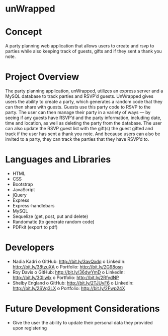 # unWrapped


# Concept
A party planning web application that allows users to create and rsvp to parties while also keeping track of guests, gifts and if they sent a thank you note. 

# Project Overview
The party planning application, unWrapped, utilizes an express server and a MySQL database to track parties and RSVP’d guests. UnWrapped gives users the ability to create a party, which generates a random code that they can then share with guests. Guests use this party code to RSVP to the party. The user can then manage their party in a variety of ways — by seeing if any guests have RSVP’d and the party information, including date, time and location, as well as deleting the party from the database. The user can also update the RSVP guest list with the gift(s) the guest gifted and track if the user has sent a thank you note. And because users can also be invited to a party, they can track the parties that they have RSVP’d to. 

# Languages and Libraries
-	HTML
-	CSS
-	Bootstrap
-	JavaScript
-	jQuery
-	Express
-	Express-handlebars
-	MySQL
-	Sequelize (get, post, put and delete)
-	Randomatic (to generate random code)
-	PDFkit (export to pdf)

# Developers
-	Nadia Kadri 
o	GitHub: http://bit.ly/3avQxdq 
o	LinkedIn: http://bit.ly/38tzuXA 
o	Portfolio: http://bit.ly/2G98osn 
-	Roy Davis
o	GitHub: http://bit.ly/36dwYmD 
o	LinkedIn: http://bit.ly/30Iiwlx 
o	Portfolio: http://bit.ly/2RfydNP 
-	Shelby England
o	GitHub: http://bit.ly/2TJUyF6 
o	LinkedIn: http://bit.ly/2SVq3LX 
o	Portfolio: http://bit.ly/2Fwp24X 

# Future Development Considerations
-	Give the user the ability to update their personal data they provided upon registering

